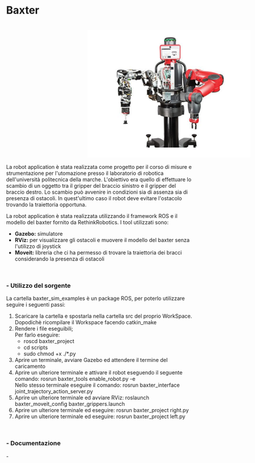 <h1> Baxter </h1>
<br>
<img src="https://github.com/GiuseppeCannata/Baxter/blob/master/imgs/Baxter.png" Hspace="220" Vspace="0">
<br>
<p>
La robot application è stata realizzata come progetto per il corso di misure e strumentazione per l'utomazione presso il laboratorio di robotica dell'università politecnica della marche.
L'obiettivo era quello di effettuare lo scambio di un oggetto tra il gripper del braccio sinistro e il gripper del braccio destro.
Lo scambio può avvenire in condizioni sia di assenza sia di presenza di ostacoli. In quest'ultimo caso il robot deve evitare l'ostacolo trovando la traiettoria opportuna.

La robot application è stata realizzata utilizzando il framework ROS e il modello del baxter fornito da RethinkRobotics.
I tool utilizzati sono:
<br>
<ul> 
  <li> <b>Gazebo:</b> simulatore </li>
  <li> <b>RViz:</b> per visualizzare gli ostacoli e muovere il modello del baxter senza l'utilizzo di joystick </li>
  <li> <b>Moveit:</b> libreria che ci ha permesso di trovare la traiettoria dei bracci considerando la presenza di ostacoli </li>
</ul>
</p>
<br>
<h3> - Utilizzo del sorgente </h3>
<p>
La cartella baxter_sim_examples è un package ROS, per poterlo utilizzare seguire i seguenti passi:
<ol> 
  <li> Scaricare la cartella e spostarla nella cartella src del proprio WorkSpace. Dopodichè ricompilare il Workspace facendo catkin_make   </li>
  <li> Rendere i file eseguibili; <br>
       Per farlo eseguire:  
       <ul>
	    <li> roscd baxter_project </li>
		<li> cd scripts </li>
		<li> sudo chmod +x ./*.py </li>
       </ul>
  </li>
  <li> Aprire un terminale, avviare Gazebo ed attendere il termine del caricamento  </li>
  <li> Aprire un ulteriore terminale e attivare il robot eseguendo il seguente comando: rosrun baxter_tools enable_robot.py -e
       <br>
       Nello stesso terminale eseguire il comando: rosrun baxter_interface joint_trajectory_action_server.py
  </li>
  <li> Aprire un ulteriore terminale ed avviare RViz: roslaunch baxter_moveit_config baxter_grippers.launch</li>
  <li> Aprire un ulteriore terminale ed eseguire: rosrun baxter_project right.py </li>
  <li> Aprire un ulteriore terminale ed eseguire: rosrun baxter_project left.py </li>
</ol>
</p>
<br>
<h3> - Documentazione </h3>
- <a href=""https://github.com/GiuseppeCannata/Baxter/blob/master/Documentazione/Relazione_baxter.pdf"">
